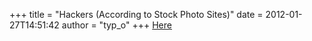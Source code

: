 +++
title = "Hackers (According to Stock Photo Sites)"
date = 2012-01-27T14:51:42
author = "typ_o"
+++
[Here](http://www.sadanduseless.com/2011/12/stock-photo-hackers/)
